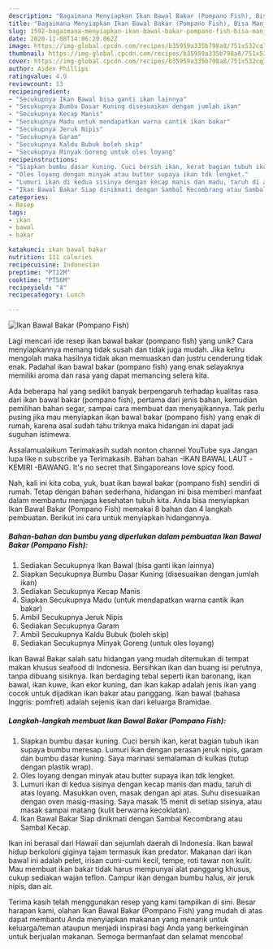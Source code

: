 ```yaml
---
description: "Bagaimana Menyiapkan Ikan Bawal Bakar (Pompano Fish), Bisa Manjain Lidah"
title: "Bagaimana Menyiapkan Ikan Bawal Bakar (Pompano Fish), Bisa Manjain Lidah"
slug: 1592-bagaimana-menyiapkan-ikan-bawal-bakar-pompano-fish-bisa-manjain-lidah
date: 2020-11-08T14:06:20.062Z
image: https://img-global.cpcdn.com/recipes/b35959a335b798a8/751x532cq70/ikan-bawal-bakar-pompano-fish-foto-resep-utama.jpg
thumbnail: https://img-global.cpcdn.com/recipes/b35959a335b798a8/751x532cq70/ikan-bawal-bakar-pompano-fish-foto-resep-utama.jpg
cover: https://img-global.cpcdn.com/recipes/b35959a335b798a8/751x532cq70/ikan-bawal-bakar-pompano-fish-foto-resep-utama.jpg
author: Aiden Phillips
ratingvalue: 4.9
reviewcount: 13
recipeingredient:
- "Secukupnya Ikan Bawal bisa ganti ikan lainnya"
- "Secukupnya Bumbu Dasar Kuning disesuaikan dengan jumlah ikan"
- "Secukupnya Kecap Manis"
- "Secukupnya Madu untuk mendapatkan warna cantik ikan bakar"
- "Secukupnya Jeruk Nipis"
- "Secukupnya Garam"
- "Secukupnya Kaldu Bubuk boleh skip"
- "Secukupnya Minyak Goreng untuk oles loyang"
recipeinstructions:
- "Siapkan bumbu dasar kuning. Cuci bersih ikan, kerat bagian tubuh ikan supaya bumbu meresap. Lumuri ikan dengan perasan jeruk nipis, garam dan bumbu dasar kuning. Saya marinasi semalaman di kulkas (tutup dengan plastik wrap)."
- "Oles loyang dengan minyak atau butter supaya ikan tdk lengket."
- "Lumuri ikan di kedua sisinya dengan kecap manis dan madu, taruh di atas loyang. Masukkan oven, masak dengan api atas. Suhu disesuaikan dengan oven masig-masing. Saya masak 15 menit di setiap sisinya, atau masak sampai matang (kulit berwarna kecoklatan)."
- "Ikan Bawal Bakar Siap dinikmati dengan Sambal Kecombrang atau Sambal Kecap."
categories:
- Resep
tags:
- ikan
- bawal
- bakar

katakunci: ikan bawal bakar 
nutrition: 111 calories
recipecuisine: Indonesian
preptime: "PT12M"
cooktime: "PT56M"
recipeyield: "4"
recipecategory: Lunch

---
```



![Ikan Bawal Bakar (Pompano Fish)](https://img-global.cpcdn.com/recipes/b35959a335b798a8/751x532cq70/ikan-bawal-bakar-pompano-fish-foto-resep-utama.jpg)

Lagi mencari ide resep ikan bawal bakar (pompano fish) yang unik? Cara menyiapkannya memang tidak susah dan tidak juga mudah. Jika keliru mengolah maka hasilnya tidak akan memuaskan dan justru cenderung tidak enak. Padahal ikan bawal bakar (pompano fish) yang enak selayaknya memiliki aroma dan rasa yang dapat memancing selera kita.

Ada beberapa hal yang sedikit banyak berpengaruh terhadap kualitas rasa dari ikan bawal bakar (pompano fish), pertama dari jenis bahan, kemudian pemilihan bahan segar, sampai cara membuat dan menyajikannya. Tak perlu pusing jika mau menyiapkan ikan bawal bakar (pompano fish) yang enak di rumah, karena asal sudah tahu triknya maka hidangan ini dapat jadi suguhan istimewa.

Assalamualaikum Terimakasih sudah nonton channel YouTube sya Jangan lupa like n subscribe ya Terimakasih. Bahan bahan -IKAN BAWAL LAUT -KEMIRI -BAWANG. It&#39;s no secret that Singaporeans love spicy food.


Nah, kali ini kita coba, yuk, buat ikan bawal bakar (pompano fish) sendiri di rumah. Tetap dengan bahan sederhana, hidangan ini bisa memberi manfaat dalam membantu menjaga kesehatan tubuh kita. Anda bisa menyiapkan Ikan Bawal Bakar (Pompano Fish) memakai 8 bahan dan 4 langkah pembuatan. Berikut ini cara untuk menyiapkan hidangannya.

<!--inarticleads1-->

##### Bahan-bahan dan bumbu yang diperlukan dalam pembuatan Ikan Bawal Bakar (Pompano Fish):

1. Sediakan Secukupnya Ikan Bawal (bisa ganti ikan lainnya)
1. Siapkan Secukupnya Bumbu Dasar Kuning (disesuaikan dengan jumlah ikan)
1. Sediakan Secukupnya Kecap Manis
1. Siapkan Secukupnya Madu (untuk mendapatkan warna cantik ikan bakar)
1. Ambil Secukupnya Jeruk Nipis
1. Sediakan Secukupnya Garam
1. Ambil Secukupnya Kaldu Bubuk (boleh skip)
1. Sediakan Secukupnya Minyak Goreng (untuk oles loyang)


Ikan Bawal Bakar salah satu hidangan yang mudah ditemukan di tempat makan khusus seafood di Indonesia. Bersihkan ikan dan buang isi perutnya, tanpa dibuang sisiknya. Ikan berdaging tebal seperti ikan baronang, ikan bawal, ikan kuwe, ikan ekor kuning, dan ikan kakap adalah jenis ikan yang cocok untuk dijadikan ikan bakar atau panggang. Ikan bawal (bahasa Inggris: pomfret) adalah sejenis ikan dari keluarga Bramidae. 

<!--inarticleads2-->

##### Langkah-langkah membuat Ikan Bawal Bakar (Pompano Fish):

1. Siapkan bumbu dasar kuning. Cuci bersih ikan, kerat bagian tubuh ikan supaya bumbu meresap. Lumuri ikan dengan perasan jeruk nipis, garam dan bumbu dasar kuning. Saya marinasi semalaman di kulkas (tutup dengan plastik wrap).
1. Oles loyang dengan minyak atau butter supaya ikan tdk lengket.
1. Lumuri ikan di kedua sisinya dengan kecap manis dan madu, taruh di atas loyang. Masukkan oven, masak dengan api atas. Suhu disesuaikan dengan oven masig-masing. Saya masak 15 menit di setiap sisinya, atau masak sampai matang (kulit berwarna kecoklatan).
1. Ikan Bawal Bakar Siap dinikmati dengan Sambal Kecombrang atau Sambal Kecap.


Ikan ini berasal dari Hawaii dan sejumlah daerah di Indonesia. Ikan bawal hidup berkoloni giginya tajam termasuk ikan predator. Makanan dari ikan bawal ini adalah pelet, irisan cumi-cumi kecil, tempe, roti tawar non kulit. Mau membuat ikan bakar tidak harus mempunyai alat panggang khusus, cukup sediakan wajan teflon. Campur ikan dengan bumbu halus, air jeruk nipis, dan air. 

Terima kasih telah menggunakan resep yang kami tampilkan di sini. Besar harapan kami, olahan Ikan Bawal Bakar (Pompano Fish) yang mudah di atas dapat membantu Anda menyiapkan makanan yang menarik untuk keluarga/teman ataupun menjadi inspirasi bagi Anda yang berkeinginan untuk berjualan makanan. Semoga bermanfaat dan selamat mencoba!
